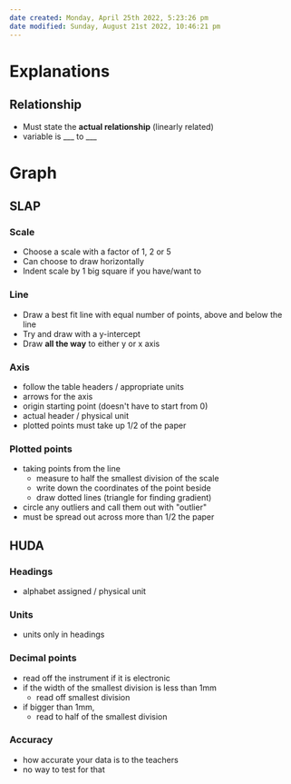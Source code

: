 ```yaml
---
date created: Monday, April 25th 2022, 5:23:26 pm
date modified: Sunday, August 21st 2022, 10:46:21 pm
---
```


# Explanations

## Relationship

- Must state the **actual relationship** (linearly related)
- variable is ___ to ___

# Graph

## SLAP

### Scale

- Choose a scale with a factor of 1, 2 or 5
- Can choose to draw horizontally
- Indent scale by 1 big square if you have/want to

### Line

- Draw a best fit line with equal number of points, above and below the line
- Try and draw with a y-intercept
- Draw **all the way** to either y or x axis

### Axis

- follow the table headers / appropriate units
- arrows for the axis
- origin starting point (doesn't have to start from 0)
- actual header / physical unit
- plotted points must take up 1/2 of the paper

### Plotted points

- taking points from the line
	- measure to half the smallest division of the scale
	- write down the coordinates of the point beside
	- draw dotted lines (triangle for finding gradient)
- circle any outliers and call them out with "outlier"
- must be spread out across more than 1/2 the paper

## HUDA

### Headings

- alphabet assigned / physical unit

### Units

- units only in headings

### Decimal points

- read off the instrument if it is electronic
- if the width of the smallest division is less than 1mm
	- read off smallest division
- if bigger than 1mm,
	- read to half of the smallest division

### Accuracy

- how accurate your data is to the teachers
- no way to test for that